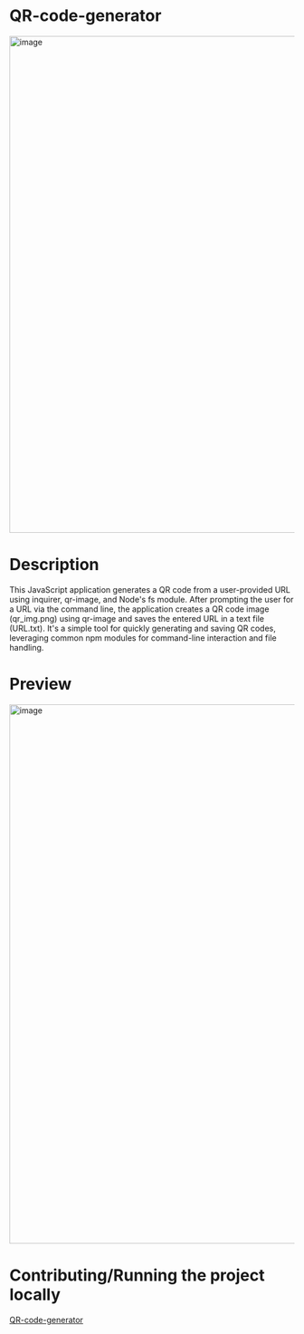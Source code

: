 # QR-code-generator
<img width="877" alt="image" src="https://github.com/user-attachments/assets/b87fc1fb-2785-44e9-a6f9-3051f9ae2810">
<h1>Description</h1>

This JavaScript application generates a QR code from a user-provided URL using inquirer, qr-image, and Node's fs module. After prompting the user for a URL via the command line, the application creates a QR code image (qr_img.png) using qr-image and saves the entered URL in a text file (URL.txt). It's a simple tool for quickly generating and saving QR codes, leveraging common npm modules for command-line interaction and file handling.
<h1>Preview</h1>
<img width="952" alt="image" src="https://github.com/user-attachments/assets/4c566df0-d2ac-4f77-8f63-a024205dc8c2">

<h1>Contributing/Running the project locally</h1>
<a href="https://github.com/AaryaSoni-web/QR-image-generator">QR-code-generator</a>
